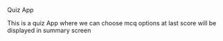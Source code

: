 Quiz App

This is a quiz App where we can choose mcq options at last score will be displayed in summary screen 
